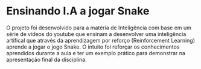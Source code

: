 # Ensinando I.A a jogar Snake

O projeto foi desenvolvido para a matéria de Inteligência com base em um série de vídeos do youtube que ensinam a desenvolver uma inteligência artifical que através da aprendizagem por reforço (Reinforcement Learning) aprende a jogar o jogo Snake. O intuito foi reforçar os conhecimentos aprendidos durante a aula e ter um exemplo prático para demonstrar na apresentação final da disciplina.

